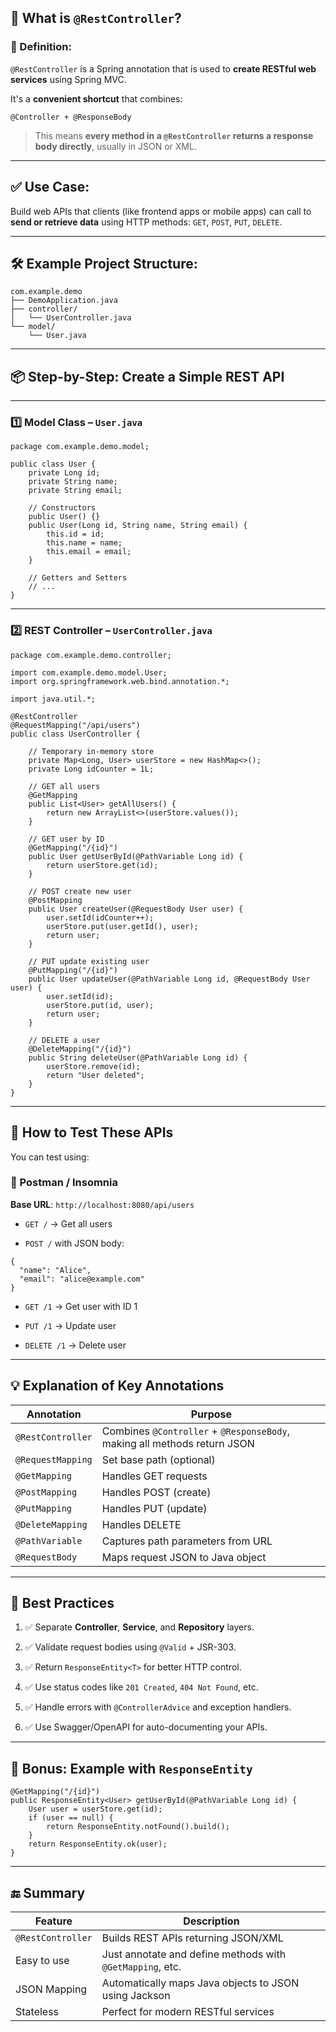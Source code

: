 ## 🧠 What is `@RestController`?

### 🔹 Definition:

`@RestController` is a Spring annotation that is used to **create RESTful web services** using Spring MVC.

It's a **convenient shortcut** that combines:

`@Controller + @ResponseBody`

> This means **every method in a `@RestController` returns a response body directly**, usually in JSON or XML.

---

## ✅ Use Case:

Build web APIs that clients (like frontend apps or mobile apps) can call to **send or retrieve data** using HTTP methods: `GET`, `POST`, `PUT`, `DELETE`.

---

## 🛠️ Example Project Structure:

```
com.example.demo
├── DemoApplication.java
├── controller/
│   └── UserController.java
└── model/
    └── User.java
```

---

## 📦 Step-by-Step: Create a Simple REST API

---

### 1️⃣ Model Class – `User.java`

```
package com.example.demo.model;

public class User {
    private Long id;
    private String name;
    private String email;

    // Constructors
    public User() {}
    public User(Long id, String name, String email) {
        this.id = id;
        this.name = name;
        this.email = email;
    }

    // Getters and Setters
    // ...
}
```

---

### 2️⃣ REST Controller – `UserController.java`

```
package com.example.demo.controller;

import com.example.demo.model.User;
import org.springframework.web.bind.annotation.*;

import java.util.*;

@RestController
@RequestMapping("/api/users")
public class UserController {

    // Temporary in-memory store
    private Map<Long, User> userStore = new HashMap<>();
    private Long idCounter = 1L;

    // GET all users
    @GetMapping
    public List<User> getAllUsers() {
        return new ArrayList<>(userStore.values());
    }

    // GET user by ID
    @GetMapping("/{id}")
    public User getUserById(@PathVariable Long id) {
        return userStore.get(id);
    }

    // POST create new user
    @PostMapping
    public User createUser(@RequestBody User user) {
        user.setId(idCounter++);
        userStore.put(user.getId(), user);
        return user;
    }

    // PUT update existing user
    @PutMapping("/{id}")
    public User updateUser(@PathVariable Long id, @RequestBody User user) {
        user.setId(id);
        userStore.put(id, user);
        return user;
    }

    // DELETE a user
    @DeleteMapping("/{id}")
    public String deleteUser(@PathVariable Long id) {
        userStore.remove(id);
        return "User deleted";
    }
}
```

---

## 🧪 How to Test These APIs

You can test using:

### 🔹 Postman / Insomnia

**Base URL**: `http://localhost:8080/api/users`

- `GET /` → Get all users
    
- `POST /` with JSON body:
    
```
{
  "name": "Alice",
  "email": "alice@example.com"
}
```

- `GET /1` → Get user with ID 1
    
- `PUT /1` → Update user
    
- `DELETE /1` → Delete user
    

---

## 💡 Explanation of Key Annotations

|Annotation|Purpose|
|---|---|
|`@RestController`|Combines `@Controller` + `@ResponseBody`, making all methods return JSON|
|`@RequestMapping`|Set base path (optional)|
|`@GetMapping`|Handles GET requests|
|`@PostMapping`|Handles POST (create)|
|`@PutMapping`|Handles PUT (update)|
|`@DeleteMapping`|Handles DELETE|
|`@PathVariable`|Captures path parameters from URL|
|`@RequestBody`|Maps request JSON to Java object|

---

## 🎯 Best Practices

1. ✅ Separate **Controller**, **Service**, and **Repository** layers.
    
2. ✅ Validate request bodies using `@Valid` + JSR-303.
    
3. ✅ Return `ResponseEntity<T>` for better HTTP control.
    
4. ✅ Use status codes like `201 Created`, `404 Not Found`, etc.
    
5. ✅ Handle errors with `@ControllerAdvice` and exception handlers.
    
6. ✅ Use Swagger/OpenAPI for auto-documenting your APIs.
    

---

## 🚀 Bonus: Example with `ResponseEntity`

```
@GetMapping("/{id}")
public ResponseEntity<User> getUserById(@PathVariable Long id) {
    User user = userStore.get(id);
    if (user == null) {
        return ResponseEntity.notFound().build();
    }
    return ResponseEntity.ok(user);
}
```

---

## 🔚 Summary

|Feature|Description|
|---|---|
|`@RestController`|Builds REST APIs returning JSON/XML|
|Easy to use|Just annotate and define methods with `@GetMapping`, etc.|
|JSON Mapping|Automatically maps Java objects to JSON using Jackson|
|Stateless|Perfect for modern RESTful services|
